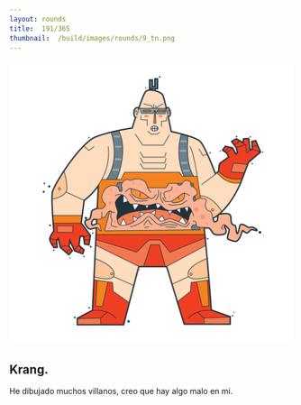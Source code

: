 ```yaml
---
layout:	rounds
title:	191/365
thumbnail:	/build/images/rounds/9_tn.png
---
```


![	191/365	](/build/images/rounds/9.png	)

##	Krang.
He dibujado muchos villanos, creo que hay algo malo en mi.
